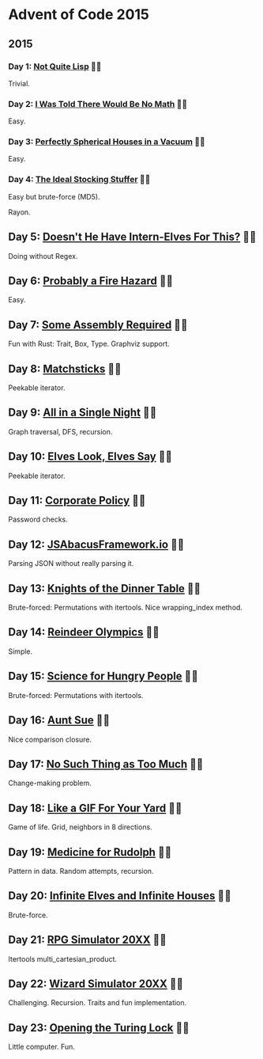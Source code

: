 # Advent of Code 2015

## 2015

### Day 1: [Not Quite Lisp](day01/README.md) 🌟🌟

Trivial.

### Day 2: [I Was Told There Would Be No Math](day02/README.md) 🌟🌟

Easy.

### Day 3: [Perfectly Spherical Houses in a Vacuum](day03/README.md) 🌟🌟

Easy.

### Day 4: [The Ideal Stocking Stuffer](day04/README.md) 🌟🌟

Easy but brute-force (MD5).

Rayon.

## Day 5: [Doesn't He Have Intern-Elves For This?](day05/README.md) 🌟🌟

Doing without Regex.

## Day 6: [Probably a Fire Hazard](day06/README.md) 🌟🌟

Easy.

## Day 7: [Some Assembly Required](day07/README.md) 🌟🌟

Fun with Rust: Trait, Box, Type.
Graphviz support.

## Day 8: [Matchsticks](day08/README.md) 🌟🌟

Peekable iterator.

## Day 9: [All in a Single Night](day09/README.md) 🌟🌟

Graph traversal, DFS, recursion.

## Day 10: [Elves Look, Elves Say](day10/README.md) 🌟🌟

Peekable iterator.

## Day 11: [Corporate Policy](day11/README.md) 🌟🌟

Password checks.

## Day 12: [JSAbacusFramework.io](day12/README.md) 🌟🌟

Parsing JSON without really parsing it.

## Day 13: [Knights of the Dinner Table](day13/README.md) 🌟🌟

Brute-forced: Permutations with itertools. Nice wrapping_index method.

## Day 14: [Reindeer Olympics](day14/README.md) 🌟🌟

Simple.

## Day 15: [Science for Hungry People](day15/README.md) 🌟🌟

Brute-forced: Permutations with itertools.

## Day 16: [Aunt Sue](day16/README.md) 🌟🌟

Nice comparison closure.

## Day 17: [No Such Thing as Too Much](day17/README.md) 🌟🌟

Change-making problem.

## Day 18: [Like a GIF For Your Yard](day18/README.md) 🌟🌟

Game of life. Grid, neighbors in 8 directions.

## Day 19: [Medicine for Rudolph](day19/README.md) 🌟🌟

Pattern in data. Random attempts, recursion.

## Day 20: [Infinite Elves and Infinite Houses](day20/README.md) 🌟🌟

Brute-force.

## Day 21: [RPG Simulator 20XX](day21/README.md) 🌟🌟

Itertools multi_cartesian_product.

## Day 22: [Wizard Simulator 20XX](day22/README.md) 🌟🌟

Challenging. Recursion. Traits and fun implementation.

## Day 23: [Opening the Turing Lock](day23/README.md) 🌟🌟

Little computer. Fun.